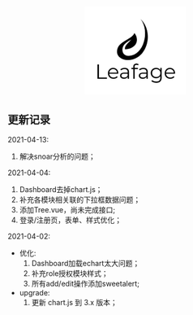 <p align="center">
  <a href="https://console.leafage.top" target="_blank">
    <img alt="Leafage Logo" width="200" src="src/assets/logo.svg">
  </a>
</p>

## 更新记录

2021-04-13:  
  1. 解决snoar分析的问题；

2021-04-04:  
  1. Dashboard去掉chart.js；
  2. 补充各模块相关联的下拉框数据问题；
  3. 添加Tree.vue，尚未完成接口;
  4. 登录/注册页，表单、样式优化；

2021-04-02: 
- 优化: 
  1. Dashboard加载echart太大问题；
  2. 补充role授权模块样式；
  3. 所有add/edit操作添加sweetalert;
- upgrade:
  1. 更新 chart.js 到 3.x 版本；
